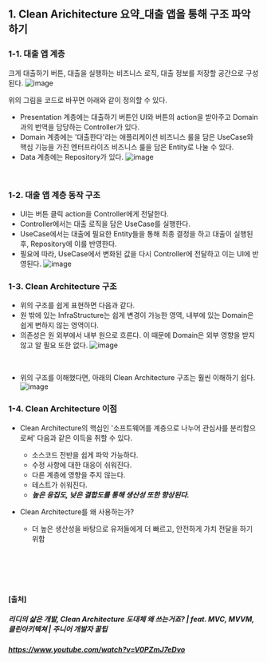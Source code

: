 ## 1. Clean Arichitecture 요약_대출 앱을 통해 구조 파악하기


### 1-1. 대출 앱 계층


크게 대출하기 버튼, 대출을 실행하는 비즈니스 로직, 대출 정보를 저장할 공간으로 구성된다.
![image](https://github.com/user-attachments/assets/5454b110-9fe3-403b-a7cf-7808ea993c38)
<br>

위의 그림을 코드로 바꾸면 아래와 같이 정의할 수 있다.
- Presentation 계층에는 대출하기 버튼인 UI와 버튼의 action을 받아주고 Domain과의 번역을 담당하는 Controller가 있다.
- Domain 계층에는 '대출한다'라는 애플리케이션 비즈니스 룰을 담은 UseCase와 핵심 기능을 가진 엔터프라이즈 비즈니스 룰을 담은 Entity로 나눌 수 있다.
- Data 계층에는 Repository가 있다.
![image](https://github.com/user-attachments/assets/93c6a237-387e-447a-88f0-42e9c1f8c36c)
<br>


### 1-2. 대출 앱 계층 동작 구조


- UI는 버튼 클릭 action을 Controller에게 전달한다.
- Controller에서는 대출 로직을 담은 UseCase를 실행한다.
- UseCase에서는 대출에 필요한 Entity들을 통해 최종 결정을 하고 대출이 실행된 후, Repository에 이를 반영한다.
- 필요에 따라, UseCase에서 변화된 값을 다시 Controller에 전달하고 이는 UI에 반영된다.
![image](https://github.com/user-attachments/assets/74d48fa6-ee20-4cfc-a495-cd74abcf4653)


### 1-3. Clean Architecture 구조


- 위의 구조를 쉽게 표현하면 다음과 같다.
- 원 밖에 있는 InfraStructure는 쉽게 변경이 가능한 영역, 내부에 있는 Domain은 쉽게 변하지 않는 영역이다.
- 의존성은 원 외부에서 내부 원으로 흐른다. 이 때문에 Domain은 외부 영향을 받지 않고 알 필요 또한 없다.
![image](https://github.com/user-attachments/assets/58976821-ae23-41a5-b377-7c262a8f729d)
<br>

- 위의 구조를 이해했다면, 아래의 Clean Architecture 구조는 훨씬 이해하기 쉽다.
![image](https://github.com/user-attachments/assets/c3e98735-9b34-436d-878b-238284fc6b81)


### 1-4. Clean Architecture 이점


- Clean Architecture의 핵심인 '소프트웨어를 계층으로 나누어 관심사를 분리함으로써' 다음과 같은 이득을 취할 수 있다.
  - 소스코드 전반을 쉽게 파악 가능하다.
  - 수정 사항에 대한 대응이 쉬워진다.
  - 다른 계층에 영향을 주지 않는다.
  - 테스트가 쉬워진다.
  - ***높은 응집도, 낮은 결합도를 통해 생산성 또한 향상된다.***
 

- Clean Architecture를 왜 사용하는가?
  - 더 높은 생산성을 바탕으로 유저들에게 더 빠르고, 안전하게 가치 전달을 하기 위함
 <br>
 <br>
 <br>
 <br>
 
#### [출처]
##### 리디의 삶은 개발, Clean Architecture 도대체 왜 쓰는거죠? | feat. MVC, MVVM, 클린아키텍쳐 | 주니어 개발자 꿀팁
##### https://www.youtube.com/watch?v=V0PZmJ7eDvo
